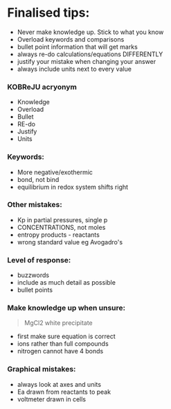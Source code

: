 # Finalised tips:
- Never make knowledge up. Stick to what you know
- Overload keywords and comparisons
- bullet point information that will get marks
- always re-do calculations/equations DIFFERENTLY
- justify your mistake when changing your answer
- always include units next to every value

### KOBReJU acryonym
- Knowledge
- Overload
- Bullet
- RE-do
- Justify
- Units

### Keywords:
- More negative/exothermic
- bond, not bind
- equilibrium in redox system shifts right

### Other mistakes:
- Kp in partial pressures, single p
- CONCENTRATIONS, not moles
- entropy products - reactants
- wrong standard value eg Avogadro's

### Level of response:
- buzzwords
- include as much detail as possible
- bullet points

### Make knowledge up when unsure:
> MgCl2 white precipitate
- first make sure equation is correct
- ions rather than full compounds
- nitrogen cannot have 4 bonds

### Graphical mistakes:
- always look at axes and units
- Ea drawn from reactants to peak
- voltmeter drawn in cells
